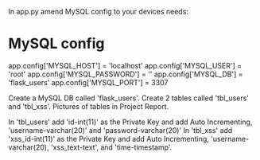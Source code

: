 In app.py amend MySQL config to your devices needs:
# MySQL config
app.config['MYSQL_HOST'] = 'localhost'
app.config['MYSQL_USER'] = 'root'
app.config['MYSQL_PASSWORD'] = ''
app.config['MYSQL_DB'] = 'flask_users'
app.config['MYSQL_PORT'] = 3307

Create a MySQL DB called 'flask_users'.
Create 2 tables called 'tbl_users' and 'tbl_xss'. Pictures of tables in Project Report.

In 'tbl_users' add 'id-int(11)' as the Private Key and add Auto Incrementing, 'username-varchar(20)' and 'password-varchar(20)'
In 'tbl_xss' add 'xss_id-int(11)' as the Private Key and add Auto Incrementing, 'username-varchar(20), 'xss_text-text', and 'time-timestamp'.

